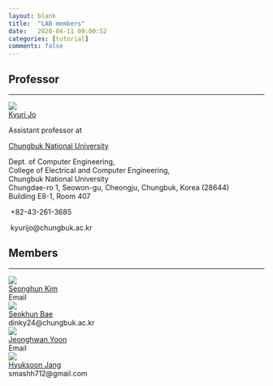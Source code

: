 ```yaml
---
layout: blank
title:  "LAB members"
date:   2020-04-11 09:00:52
categories: [tutorial]
comments: false
---
```


## Professor

***
<head>
<meta name="viewport" content="width=device-width, initial-scale=1.0, user-scalable=yes, 
maximum-scale=1.0, minimum-scale=1.0">
	</head>
<div class="prof-container">
	<div class="profile">
	<a href="https://kyurijo.github.io/" target="_blank">
	<img src="https://kyurijo.github.io/images/KyuriJo_round.png">
	</a>
	</div>
	<div>
	<div class="name"><a href="https://kyurijo.github.io/" target="_blank">Kyuri Jo</a></div>
            <p>Assistant professor at</p>
            <p><a href="http://computer.chungbuk.ac.kr" target="_blank">Chungbuk National University</a></p>
            <p>Dept. of Computer Engineering,<br>
               College of Electrical and Computer Engineering,<br>
               Chungbuk National University<br>
               Chungdae-ro 1, Seowon-gu, Cheongju, Chungbuk, Korea (28644)<br>
               Building E8-1, Room 407</p>
            <p><i class="fa fa-phone"></i>&nbsp;+82-43-261-3685</p>
            <p><i class="fa fa-envelope"></i>&nbsp;kyurijo@chungbuk.ac.kr</p>
	</div>
</div>

## Members

***
<div>
	<div class="profile">
	<a href="" target="_blank">
	<img src="https://cdn.pixabay.com/photo/2015/10/05/22/37/blank-profile-picture-973460_960_720.png">
	</a>
	</div>
	<div>
	<div><a href="" target="_blank">Seonghun Kim</a></div>
	<div>Email</div>
	</div>
</div>
<div class="mem-container">
	<div>
	<div class="profile">
	<a href="" target="_blank">
	<img src="https://cdn.pixabay.com/photo/2015/10/05/22/37/blank-profile-picture-973460_960_720.png">
	</a>
	</div>
	<div>
	<div><a href="" target="_blank">Seokhun Bae</a></div>
	<div>dinky24@chungbuk.ac.kr</div>
	</div>
	<div class="profile">
	<a href="" target="_blank">
	<img src="https://cdn.pixabay.com/photo/2015/10/05/22/37/blank-profile-picture-973460_960_720.png">
	</a>
	</div>
	<div>
	<div><a href="" target="_blank">Jeonghwan Yoon</a></div>
	<div>Email</div>
	</div>
	<div>
	<div class="profile">
	<a href="" target="_blank">
	<img src="https://cdn.pixabay.com/photo/2015/10/05/22/37/blank-profile-picture-973460_960_720.png">
	</a>
	</div>
	<div>
	<div><a href="" target="_blank">Hyuksoon Jang</a></div>
	<div>smashh712@gmail.com</div>
	</div>

